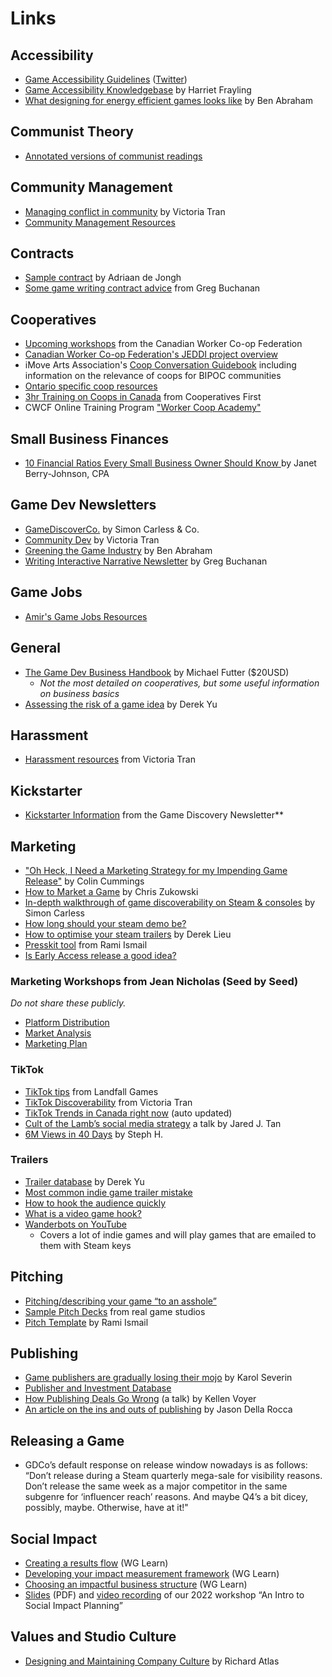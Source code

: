 # Links

## Accessibility
- [Game Accessibility Guidelines](https://gameaccessibilityguidelines.com/) ([Twitter](https://twitter.com/gamea11yguide))
- [Game Accessibility Knowledgebase](https://manycatsuk.notion.site/The-Games-Accessibility-Knowledgebase-5d1354c84b6a47e2a5f4d6f32402c71a) by Harriet Frayling
- [What designing for energy efficient games looks like](https://gtg.benabraham.net/what-does-design-for-energy-efficient-games-look-like/) by Ben Abraham

## Communist Theory
- [Annotated versions of communist readings]([url](https://readingnotes.online/))

## Community Management
- [Managing conflict in community](https://www.victoriatran.com/writing/conflict-de-escalation) by Victoria Tran
- [Community Management Resources](https://www.notion.so/Community-Manager-Resources-2c24ed5007f84b58b78e2cc2dd4d321a)

## Contracts
- [Sample contract](https://docontract.com/?utm_source=substack&utm_medium=email) by Adriaan de Jongh
- [Some game writing contract advice](https://open.substack.com/pub/gregbuchanan/p/my-approach-to-freelance-game-writing?r=3yd6i&utm_campaign=post&utm_medium=web) from Greg Buchanan

## Cooperatives
- [Upcoming workshops]([url](https://canadianworker.coop/upcoming-events/)) from the Canadian Worker Co-op Federation
- [Canadian Worker Co-op Federation's JEDDI project overview]([url](https://canadianworker.coop/wp-content/uploads/2024/06/JEDDI-BC-Project-Overview-Summary_fnl.pptx.pdf))
- iMove Arts Association's [Coop Conversation Guidebook]([url](https://www.inmyownvoice.ca/learning-about-co-ops)) including information on the relevance of coops for BIPOC communities
- [Ontario specific coop resources]([url](https://www.ontario.coop/co-operative-education/resources-for-co-operatives))
- [3hr Training on Coops in Canada]([url](https://cooperativesfirst.com/take-an-online-course/co-ops-in-canada/)) from Cooperatives First
- CWCF Online Training Program ["Worker Coop Academy"]([url](https://canadianworker.coop/worker-co-op-academy/))

## Small Business Finances
- [10 Financial Ratios Every Small Business Owner Should Know ]([url](https://acrobat.adobe.com/id/urn:aaid:sc:US:e0cd3cd1-6c1e-4227-8887-0b13781871f5?viewer%21megaVerb=group-discover)) by Janet Berry-Johnson, CPA 

## Game Dev Newsletters
- [GameDiscoverCo.](https://gamediscover.co) by Simon Carless & Co.
- [Community Dev](https://www.victoriatran.com/newsletter) by Victoria Tran
- [Greening the Game Industry](https://gtg.benabraham.net/what-do-high-fps-high-graphics-settings-do-to-console-energy-consumption/) by Ben Abraham
- [Writing Interactive Narrative Newsletter](https://www.writinginteractive.com/) by Greg Buchanan

## Game Jobs
- [Amir's Game Jobs Resources]([url](https://amirsatvat.com/))

## General
- [The Game Dev Business Handbook](https://www.gamedevbizbook.com/) by Michael Futter ($20USD)
	- _Not the most detailed on cooperatives, but some useful information on business basics_
- [Assessing the risk of a game idea](https://derekyu.com/makegames/risk.html?utm_source=substack&utm_medium=email) by Derek Yu

## Harassment
- [Harassment resources](https://ckarchive.com/b/5quvh7hv6ekw2fp5xxd52a94g7v44tn?utm_source=convertkit&utm_medium=email&utm_campaign=Dealing%20with%20harassment%20%E2%9C%A8%20Community%20Dev%20Newsletter%20#30%20-%2014922400) from Victoria Tran

## Kickstarter
- [Kickstarter Information](https://newsletter.gamediscover.co/p/how-did-this-video-game-kickstarter?utm_source=substack&utm_medium=email) from the Game Discovery Newsletter**

## Marketing
- ["Oh Heck, I Need a Marketing Strategy for my Impending Game Release"]([url](https://astroscout.ca/oh-heck-marketing-campaign-tips/)) by Colin Cummings
- [How to Market a Game](https://howtomarketagame.com/blog/) by Chris Zukowski
- [In-depth walkthrough of game discoverability on Steam & consoles](https://newsletter.gamediscover.co/p/in-depth-a-discovery-playbook-for?utm_source=substack&publication_id=14089&post_id=135801117&utm_medium=email&utm_content=share&triggerShare=true&isFreemail=true) by Simon Carless
- [How long should your steam demo be?](https://howtomarketagame.com/2022/10/26/what-is-a-good-median-play-time-for-a-demo-benchmark/?utm_source=substack&utm_medium=email)
- [How to optimise your steam trailers](https://www.derek-lieu.com/blog/2023/5/8/how-to-optimize-your-steam-trailers-in-2023?utm_source=substack&utm_medium=email) by Derek Lieu
- [Presskit tool](https://dopresskit.com/#what) from Rami Ismail
- [Is Early Access release a good idea?](https://newsletter.gamediscover.co/p/your-early-access-launch-it-kinda?utm_source=substack&publication_id=14089&post_id=103926643&)

### Marketing Workshops from Jean Nicholas (Seed by Seed)
_Do not share these publicly._
- [Platform Distribution](https://docs.google.com/presentation/d/1zyiaxj9jbtFxeoibQim0PSr7XyrIB9ZstGbIqh8rynU/edit#slide=id.p1)
- [Market Analysis](https://docs.google.com/presentation/d/18AC-yZ-oGyS2XAyFB_zUMS_lZpJwyGa2q2NIOZnqe0Q/edit#slide=id.g14802977023_0_10)
- [Marketing Plan](https://docs.google.com/presentation/d/1tMPK5NFLcyw5NDnvRKh3wzmxVlFAY9JHpWbtJeploro/edit#slide=id.g25734b1dc1e_2_75)

### TikTok
- [TikTok tips](https://twitter.com/thebirdmountain/status/1511350854833647629?utm_source=substack&utm_medium=email) from Landfall Games
- [TikTok Discoverability](https://www.victoriatran.com/writing/discoverability-and-tiktok-seo?utm_source=substack&utm_medium=email) from Victoria Tran
- [TikTok Trends in Canada right now](https://ads.tiktok.com/business/creativecenter/inspiration/popular/hashtag/pc/en) (auto updated)
- [Cult of the Lamb’s social media strategy](https://gdcvault.com/play/1029153/Growing-an-Internet-Cult-Cult?utm_source=substack&utm_medium=email) a talk by Jared J. Tan
- [6M Views in 40 Days](https://maplethistles.medium.com/6m-views-in-40-days-my-tiktok-journey-e7657ab4efcd) by Steph H.

### Trailers
- [Trailer database](https://bronze-night-c34.notion.site/90fb991ec67e4ebaa5c03a69312adfe3?v=7b00d63dc9914acb98c632be7183cb31) by Derek Yu
- [Most common indie game trailer mistake](https://www.tiktok.com/@derek_lieu/video/7159925412242476330?_r=1&_t=8X2Lj5XPZfa&is_from_webapp=v1&item_id=7159925412242476330)
- [How to hook the audience quickly](https://www.derek-lieu.com/blog/2022/10/24/how-to-hook-the-audience-and-how-quickly-to-do-it?utm_source=substack&utm_medium=email)
- [What is a video game hook?](https://www.youtube.com/watch?v=NOb-PdYwkwk&ab_channel=BraceYourselfGames)
- [Wanderbots on YouTube](https://www.youtube.com/@wanderbots/videos)
	- Covers a lot of indie games and will play games that are emailed to them with Steam keys

## Pitching
- [Pitching/describing your game “to an asshole”](http://www.pentadact.com/2012-03-17-gdc-talk-how-to-explain-your-game-to-an-asshole/)
- [Sample Pitch Decks](https://heyglitch.notion.site/Pitch-Decks-f56e38c13fe6417f8379859e74367e1a) from real game studios
- [Pitch Template](https://docs.google.com/presentation/d/1_VIQMvtWgKxhPvWEtP8xV76qGXaU73ocortwSmgpv74/edit?ref=ltpf.ramiismail.com#slide=id.g25ae426f692_2_76) by Rami Ismail

## Publishing
- [Game publishers are gradually losing their mojo](https://midiaresearch.com/blog/games-publishers-are-gradually-losing-their-mojo?utm_source=substack&utm_medium=email) by Karol Severin
- [Publisher and Investment Database](https://docs.google.com/spreadsheets/d/15AN1I1mB67AJkpMuUUfM5ZUALkQmrvrznnPYO5QbqD0/edit#gid=1783327951)
- [How Publishing Deals Go Wrong](https://gdcvault.com/play/1029187/Independent-Games-Summit-How-Publishing?utm_source=substack&utm_medium=email) (a talk) by Kellen Voyer
- [An article on the ins and outs of publishing](https://www.gamesindustry.biz/is-it-a-good-time-to-be-an-indie-dev?utm_source=substack&utm_medium=email) by Jason Della Rocca

## Releasing a Game
- GDCo’s default response on release window nowadays is as follows: “Don’t release during a Steam quarterly mega-sale for visibility reasons. Don’t release the same week as a major competitor in the same subgenre for ‘influencer reach’ reasons. And maybe Q4’s a bit dicey, possibly, maybe. Otherwise, have at it!"

## Social Impact
- [Creating a results flow](https://learn.weirdghosts.ca/impact-tools/results-flow) (WG Learn)
- [Developing your impact measurement framework](https://learn.weirdghosts.ca/impact-tools/imf) (WG Learn)
- [Choosing an impactful business structure](https://learn.weirdghosts.ca/studio-development/structure) (WG Learn)
- [Slides](/Social-Impact-For-Game-Studios-Slides.pdf) (PDF) and [video recording](https://drive.google.com/file/d/10QXf3pk88voCXNNar7InjfRnV-X8T_5S/view?usp=share_link) of our 2022 workshop “An Intro to Social Impact Planning”

## Values and Studio Culture
- [Designing and Maintaining Company Culture](https://richardatlas.com/2023/10/31/designing-maintaining-culture/) by Richard Atlas
